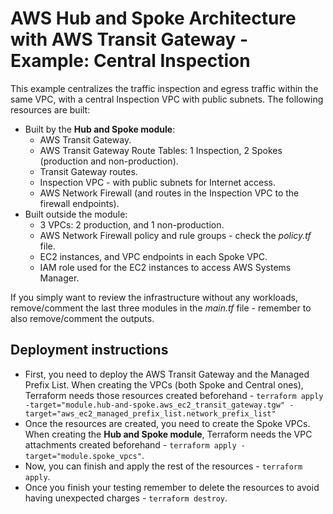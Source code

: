 # AWS Hub and Spoke Architecture with AWS Transit Gateway - Example: Central Inspection

This example centralizes the traffic inspection and egress traffic within the same VPC, with a central Inspection VPC with public subnets. The following resources are built:

- Built by the **Hub and Spoke module**:
  - AWS Transit Gateway.
  - AWS Transit Gateway Route Tables: 1 Inspection, 2 Spokes (production and non-production).
  - Transit Gateway routes.
  - Inspection VPC - with public subnets for Internet access.
  - AWS Network Firewall (and routes in the Inspection VPC to the firewall endpoints).
- Built outside the module:
  - 3 VPCs: 2 production, and 1 non-production.
  - AWS Network Firewall policy and rule groups - check the *policy.tf* file.
  - EC2 instances, and VPC endpoints in each Spoke VPC.
  - IAM role used for the EC2 instances to access AWS Systems Manager.

If you simply want to review the infrastructure without any workloads, remove/comment the last three modules in the *main.tf* file - remember to also remove/comment the outputs.

## Deployment instructions

* First, you need to deploy the AWS Transit Gateway and the Managed Prefix List. When creating the VPCs (both Spoke and Central ones), Terraform needs those resources created beforehand - `terraform apply -target="module.hub-and-spoke.aws_ec2_transit_gateway.tgw" -target="aws_ec2_managed_prefix_list.network_prefix_list"`
* Once the resources are created, you need to create the Spoke VPCs. When creating the **Hub and Spoke module**, Terraform needs the VPC attachments created beforehand - `terraform apply -target="module.spoke_vpcs"`.
* Now, you can finish and apply the rest of the resources - `terraform apply`.
* Once you finish your testing remember to delete the resources to avoid having unexpected charges - `terraform destroy`.

